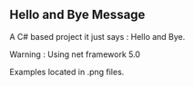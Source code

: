## Hello and Bye Message
A C# based project it just says : Hello and Bye.

Warning : Using net framework 5.0

Examples located in .png files.
